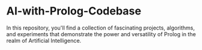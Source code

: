 # AI-with-Prolog-Codebase
In this repository, you'll find a collection of fascinating projects, algorithms, and experiments that demonstrate the power and versatility of Prolog in the realm of Artificial Intelligence. 
